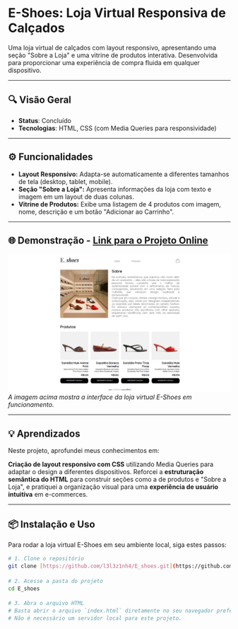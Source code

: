 # E-Shoes: Loja Virtual Responsiva de Calçados

Uma loja virtual de calçados com layout responsivo, apresentando uma seção "Sobre a Loja" e uma vitrine de produtos interativa. Desenvolvida para proporcionar uma experiência de compra fluida em qualquer dispositivo.

---

## 🔍 Visão Geral

-   **Status**: Concluído
-   **Tecnologias**: HTML, CSS (com Media Queries para responsividade)

---

## ⚙️ Funcionalidades

-   **Layout Responsivo:** Adapta-se automaticamente a diferentes tamanhos de tela (desktop, tablet, mobile).
-   **Seção "Sobre a Loja":** Apresenta informações da loja com texto e imagem em um layout de duas colunas.
-   **Vitrine de Produtos:** Exibe uma listagem de 4 produtos com imagem, nome, descrição e um botão "Adicionar ao Carrinho".

---

## 🌐 Demonstração - [Link para o Projeto Online](https://e-shoes-iota.vercel.app/#)


![Preview da Loja Virtual E-Shoes](/assets/e_shoes_print.png)
*A imagem acima mostra a interface da loja virtual E-Shoes em funcionamento.*

---

## 💡 Aprendizados

Neste projeto, aprofundei meus conhecimentos em:

 **Criação de layout responsivo com CSS** utilizando Media Queries para adaptar o design a diferentes dispositivos. Reforcei a **estruturação semântica do HTML** para construir seções como a de produtos e "Sobre a Loja", e pratiquei a organização visual para uma **experiência de usuário intuitiva** em e-commerces.

---

## 📦 Instalação e Uso

Para rodar a loja virtual E-Shoes em seu ambiente local, siga estes passos:

```bash
# 1. Clone o repositório
git clone [https://github.com/l3l3z1nh4/E_shoes.git](https://github.com/l3l3z1nh4/E_shoes.git)

# 2. Acesse a pasta do projeto
cd E_shoes

# 3. Abra o arquivo HTML
# Basta abrir o arquivo `index.html` diretamente no seu navegador preferido.
# Não é necessário um servidor local para este projeto.
